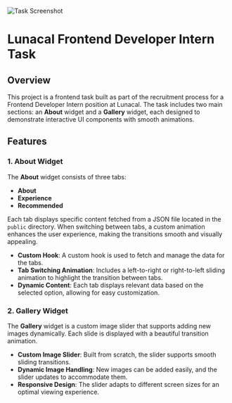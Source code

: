 ![Task Screenshot](https://i.ibb.co/vQCwyJj/image.png)



# Lunacal Frontend Developer Intern Task

## Overview

This project is a frontend task built as part of the recruitment process for a Frontend Developer Intern position at Lunacal. The task includes two main sections: an **About** widget and a **Gallery** widget, each designed to demonstrate interactive UI components with smooth animations.

## Features

### 1. About Widget
The **About** widget consists of three tabs:
- **About**
- **Experience**
- **Recommended**

Each tab displays specific content fetched from a JSON file located in the `public` directory. When switching between tabs, a custom animation enhances the user experience, making the transitions smooth and visually appealing.

- **Custom Hook**: A custom hook is used to fetch and manage the data for the tabs.
- **Tab Switching Animation**: Includes a left-to-right or right-to-left sliding animation to highlight the transition between tabs.
- **Dynamic Content**: Each tab displays relevant data based on the selected option, allowing for easy customization.

### 2. Gallery Widget
The **Gallery** widget is a custom image slider that supports adding new images dynamically. Each slide is displayed with a beautiful transition animation.

- **Custom Image Slider**: Built from scratch, the slider supports smooth sliding transitions.
- **Dynamic Image Handling**: New images can be added easily, and the slider updates to accommodate them.
- **Responsive Design**: The slider adapts to different screen sizes for an optimal viewing experience.


